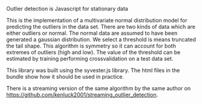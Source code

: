 Outlier detection is Javascript for stationary data

This is the implementation of a multivariate normal distribution model for
predicting the outliers in the data set. There are two kinds of data which are either outliers or normal. The normal data are assumed to have been generated a gaussian distribution. We select a threshold is means truncated the tail shape. This algorithm is symmetry so it can account for both extremes of outliers (high and low). The value of the threshold can be estimated by training performing crossvalidation on a test data set.

This library was built using the syvester.js library. The html files in the bundle show how it should be used in practice.

There is a streaming version of the same algorithm by the same author on https://github.com/kenluck2001/streaming_outlier_detection.
